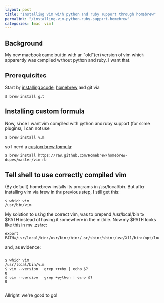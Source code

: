 ```yaml
---
layout: post
title: "Installing vim with python and ruby support through homebrew"
permalink: "/installing-vim-python-ruby-support-homebrew"
categories: [mac, vim]
---
```


<h2>Background</h2>
My new macbook came builtin with an "old"(er) version of vim which apparently was compiled without python and ruby. I want that.

<h2>Prerequisites</h2>
Start by <a href="http://developer.apple.com/xcode/">installing xcode</a>, <a href="http://mxcl.github.com/homebrew/">homebrew</a> and git via <pre><code lang=""bash"">$ brew install git</code></pre>
<h2>Installing custom formula</h2>
Now, since I want vim compiled with python and ruby support (for some plugins), I can not use

<pre><code lang=""bash"">$ brew install vim</code></pre>

so I need a <a href="https://raw.github.com/Homebrew/homebrew-dupes/master/vim.rb">custom brew formula</a>:

<pre><code lang=""bash"">$ brew install https://raw.github.com/Homebrew/homebrew-dupes/master/vim.rb</code></pre>
<h2>Tell shell to use correctly compiled vim</h2>
(By default) homebrew installs its programs in /usr/local/bin. But after installing vim via brew in the previous step, I still get this:

<pre><code lang=""bash"">$ which vim
/usr/bin/vim</code></pre>

My solution to using the correct vim, was to prepend /usr/local/bin to $PATH instead of having it somewhere in the middle. Now my $PATH looks like this in my .zshrc:

<pre><code lang=""bash"">export PATH=/usr/local/bin:/usr/bin:/bin:/usr/sbin:/sbin:/usr/X11/bin:/opt/local/bin:/usr/local/git/bin</code></pre>

and, as evidence:
<pre><pre><code lang=""bash"">$ which vim
/usr/local/bin/vim
$ vim --version | grep +ruby | echo $?
0
$ vim --version | grep +python | echo $?
0</code></pre></pre>

Allright, we're good to go!
